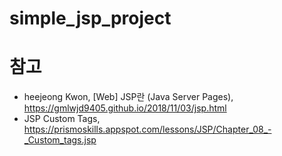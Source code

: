 # simple_jsp_project

# 참고
* heejeong Kwon, [Web] JSP란 (Java Server Pages), https://gmlwjd9405.github.io/2018/11/03/jsp.html
* JSP Custom Tags, https://prismoskills.appspot.com/lessons/JSP/Chapter_08_-_Custom_tags.jsp

